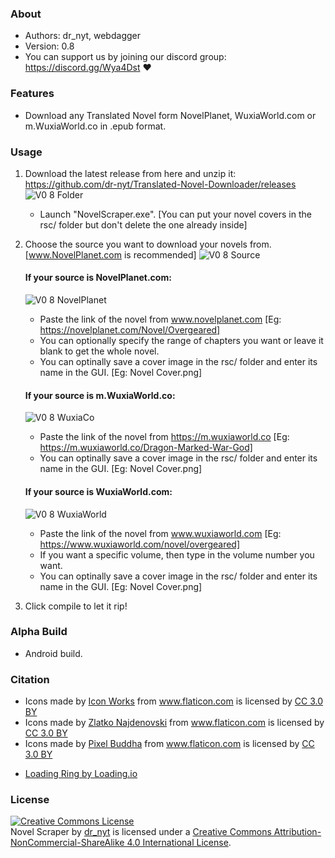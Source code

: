 ### About
 *	Authors: dr_nyt, webdagger
 *	Version: 0.8
 * You can support us by joining our discord group: https://discord.gg/Wya4Dst :heart:

### Features
- Download any Translated Novel form NovelPlanet, WuxiaWorld.com or m.WuxiaWorld.co in .epub format.

### Usage
1. Download the latest release from here and unzip it: https://github.com/dr-nyt/Translated-Novel-Downloader/releases
![V0 8 Folder](https://user-images.githubusercontent.com/41040912/59525103-85355d00-8ee6-11e9-8a30-a361f4e79e0d.jpg)
   - Launch "NovelScraper.exe". [You can put your novel covers in the rsc/ folder but don't delete the one already inside]
2. Choose the source you want to download your novels from. [www.NovelPlanet.com is recommended]
![V0 8 Source](https://user-images.githubusercontent.com/41040912/59525573-bd896b00-8ee7-11e9-986f-f8872fcc7593.jpg)
   #### If your source is NovelPlanet.com:
   ![V0 8 NovelPlanet](https://user-images.githubusercontent.com/41040912/59525606-d5f98580-8ee7-11e9-8a31-f89059e8bb63.jpg)
      - Paste the link of the novel from www.novelplanet.com [Eg: https://novelplanet.com/Novel/Overgeared]
      - You can optionally specify the range of chapters you want or leave it blank to get the whole novel.
      - You can optinally save a cover image in the rsc/ folder and enter its name in the GUI. [Eg: Novel Cover.png]
      
   #### If your source is m.WuxiaWorld.co:
   ![V0 8 WuxiaCo](https://user-images.githubusercontent.com/41040912/59525617-dbef6680-8ee7-11e9-83de-b511066052c1.jpg)
      - Paste the link of the novel from https://m.wuxiaworld.co [Eg: https://m.wuxiaworld.co/Dragon-Marked-War-God]
      - You can optinally save a cover image in the rsc/ folder and enter its name in the GUI. [Eg: Novel Cover.png]
      
   #### If your source is WuxiaWorld.com:
   ![V0 8 WuxiaWorld](https://user-images.githubusercontent.com/41040912/59525611-d98d0c80-8ee7-11e9-939c-b58bc2491936.jpg)
      - Paste the link of the novel from www.wuxiaworld.com [Eg: https://www.wuxiaworld.com/novel/overgeared]
      - If you want a specific volume, then type in the volume number you want.
      - You can optinally save a cover image in the rsc/ folder and enter its name in the GUI. [Eg: Novel Cover.png]

3. Click compile to let it rip!

### Alpha Build
- Android build.

### Citation
   - <div>Icons made by <a href="https://www.flaticon.com/authors/icon-works" title="Icon Works">Icon Works</a> from <a href="https://www.flaticon.com/"                 title="Flaticon">www.flaticon.com</a> is licensed by <a href="http://creativecommons.org/licenses/by/3.0/"                 title="Creative Commons BY 3.0" target="_blank">CC 3.0 BY</a></div>
   
   - <div>Icons made by <a href="https://www.flaticon.com/authors/zlatko-najdenovski" title="Zlatko Najdenovski">Zlatko Najdenovski</a> from <a href="https://www.flaticon.com/"                 title="Flaticon">www.flaticon.com</a> is licensed by <a href="http://creativecommons.org/licenses/by/3.0/"                 title="Creative Commons BY 3.0" target="_blank">CC 3.0 BY</a></div>
   
   - <div>Icons made by <a href="https://www.flaticon.com/authors/pixel-buddha" title="Pixel Buddha">Pixel Buddha</a> from <a href="https://www.flaticon.com/"                 title="Flaticon">www.flaticon.com</a> is licensed by <a href="http://creativecommons.org/licenses/by/3.0/"                 title="Creative Commons BY 3.0" target="_blank">CC 3.0 BY</a></div>
   
   - [Loading Ring by Loading.io](https://loading.io/spinner/double-ring)

### License
<a rel="license" href="http://creativecommons.org/licenses/by-nc-sa/4.0/"><img alt="Creative Commons License" style="border-width:0" src="https://i.creativecommons.org/l/by-nc-sa/4.0/88x31.png" /></a><br /><span xmlns:dct="http://purl.org/dc/terms/" property="dct:title">Novel Scraper</span> by <a xmlns:cc="http://creativecommons.org/ns#" href="https://github.com/dr-nyt/Translated-Novel-Downloader" property="cc:attributionName" rel="cc:attributionURL">dr_nyt</a> is licensed under a <a rel="license" href="http://creativecommons.org/licenses/by-nc-sa/4.0/">Creative Commons Attribution-NonCommercial-ShareAlike 4.0 International License</a>.
